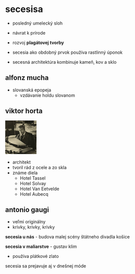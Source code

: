 # secesisa

 - posledný umelecký sloh
 - návrat k prírode
 - rozvoj **plagátovej tvorby**

 - secesia ako obdobný prvok používa rastlinný úponok
 - secesná architektúra kombinuje kameň, kov a sklo


## alfonz mucha

 - slovanská epopeja
   - vzdávanie holdu slovanom

## viktor horta

![horta](26696.png)

 - architekt
 - tvoril rád z ocele a zo skla
 - známe diela
   - Hotel Tassel
   - Hotel Solvay
   - Hotel Van Eetvelde
   - Hotel Aubecq

## antonio gaugi

 - veľmi originálny
 - krivky, krivky, krivky

**secesia u nás** - budova malej scény štátneho divadla košice

**secesia v maliarstve** - gustav klim
 - používa plátkové zlato

secesia sa prejavuje aj v dnešnej móde
